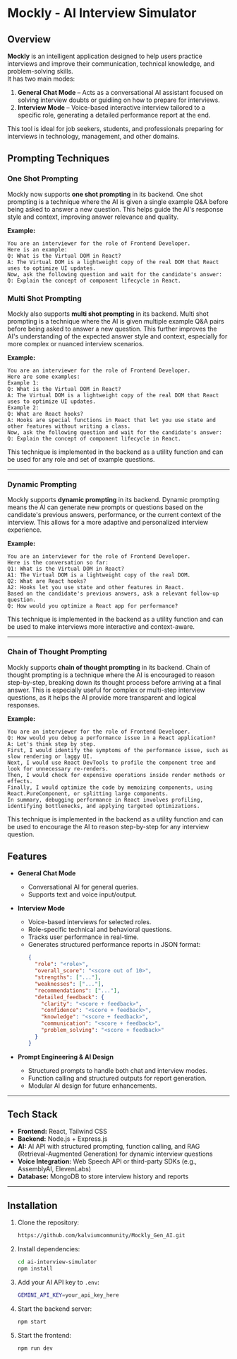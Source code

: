 # Mockly - AI Interview Simulator

## Overview

**Mockly** is an intelligent application designed to help users practice interviews and improve their communication, technical knowledge, and problem-solving skills.  
It has two main modes:

1. **General Chat Mode** – Acts as a conversational AI assistant focused on solving interview doubts or guidiing on how to prepare for interviews.
2. **Interview Mode** – Voice-based interactive interview tailored to a specific role, generating a detailed performance report at the end.

This tool is ideal for job seekers, students, and professionals preparing for interviews in technology, management, and other domains.

## Prompting Techniques

### One Shot Prompting

Mockly now supports **one shot prompting** in its backend. One shot prompting is a technique where the AI is given a single example Q&A before being asked to answer a new question. This helps guide the AI's response style and context, improving answer relevance and quality.

**Example:**

```
You are an interviewer for the role of Frontend Developer.
Here is an example:
Q: What is the Virtual DOM in React?
A: The Virtual DOM is a lightweight copy of the real DOM that React uses to optimize UI updates.
Now, ask the following question and wait for the candidate's answer:
Q: Explain the concept of component lifecycle in React.
```

### Multi Shot Prompting

Mockly also supports **multi shot prompting** in its backend. Multi shot prompting is a technique where the AI is given multiple example Q&A pairs before being asked to answer a new question. This further improves the AI's understanding of the expected answer style and context, especially for more complex or nuanced interview scenarios.

**Example:**

```
You are an interviewer for the role of Frontend Developer.
Here are some examples:
Example 1:
Q: What is the Virtual DOM in React?
A: The Virtual DOM is a lightweight copy of the real DOM that React uses to optimize UI updates.
Example 2:
Q: What are React hooks?
A: Hooks are special functions in React that let you use state and other features without writing a class.
Now, ask the following question and wait for the candidate's answer:
Q: Explain the concept of component lifecycle in React.
```

This technique is implemented in the backend as a utility function and can be used for any role and set of example questions.

---

### Dynamic Prompting

Mockly supports **dynamic prompting** in its backend. Dynamic prompting means the AI can generate new prompts or questions based on the candidate's previous answers, performance, or the current context of the interview. This allows for a more adaptive and personalized interview experience.

**Example:**

```
You are an interviewer for the role of Frontend Developer.
Here is the conversation so far:
Q1: What is the Virtual DOM in React?
A1: The Virtual DOM is a lightweight copy of the real DOM.
Q2: What are React hooks?
A2: Hooks let you use state and other features in React.
Based on the candidate's previous answers, ask a relevant follow-up question.
Q: How would you optimize a React app for performance?
```

This technique is implemented in the backend as a utility function and can be used to make interviews more interactive and context-aware.

---
### Chain of Thought Prompting

Mockly supports **chain of thought prompting** in its backend. Chain of thought prompting is a technique where the AI is encouraged to reason step-by-step, breaking down its thought process before arriving at a final answer. This is especially useful for complex or multi-step interview questions, as it helps the AI provide more transparent and logical responses.

**Example:**

```
You are an interviewer for the role of Frontend Developer.
Q: How would you debug a performance issue in a React application?
A: Let's think step by step.
First, I would identify the symptoms of the performance issue, such as slow rendering or laggy UI.
Next, I would use React DevTools to profile the component tree and look for unnecessary re-renders.
Then, I would check for expensive operations inside render methods or effects.
Finally, I would optimize the code by memoizing components, using React.PureComponent, or splitting large components.
In summary, debugging performance in React involves profiling, identifying bottlenecks, and applying targeted optimizations.
```

This technique is implemented in the backend as a utility function and can be used to encourage the AI to reason step-by-step for any interview question.

## Features

- **General Chat Mode**
  - Conversational AI for general queries.
  - Supports text and voice input/output.
- **Interview Mode**

  - Voice-based interviews for selected roles.
  - Role-specific technical and behavioral questions.
  - Tracks user performance in real-time.
  - Generates structured performance reports in JSON format:
    ```json
    {
      "role": "<role>",
      "overall_score": "<score out of 10>",
      "strengths": ["..."],
      "weaknesses": ["..."],
      "recommendations": ["..."],
      "detailed_feedback": {
        "clarity": "<score + feedback>",
        "confidence": "<score + feedback>",
        "knowledge": "<score + feedback>",
        "communication": "<score + feedback>",
        "problem_solving": "<score + feedback>"
      }
    }
    ```

- **Prompt Engineering & AI Design**
  - Structured prompts to handle both chat and interview modes.
  - Function calling and structured outputs for report generation.
  - Modular AI design for future enhancements.

---

## Tech Stack

- **Frontend:** React, Tailwind CSS
- **Backend:** Node.js + Express.js
- **AI:** AI API with structured prompting, function calling, and RAG (Retrieval-Augmented Generation) for dynamic interview questions
- **Voice Integration:** Web Speech API or third-party SDKs (e.g., AssemblyAI, ElevenLabs)
- **Database:** MongoDB to store interview history and reports

---

## Installation

1. Clone the repository:

   ```bash
   https://github.com/kalviumcommunity/Mockly_Gen_AI.git
   ```

2. Install dependencies:

   ```bash
   cd ai-interview-simulator
   npm install
   ```

3. Add your AI API key to `.env`:

   ```bash
   GEMINI_API_KEY=your_api_key_here
   ```

4. Start the backend server:

   ```bash
   npm start
   ```

5. Start the frontend:
   ```bash
   npm run dev
   ```
